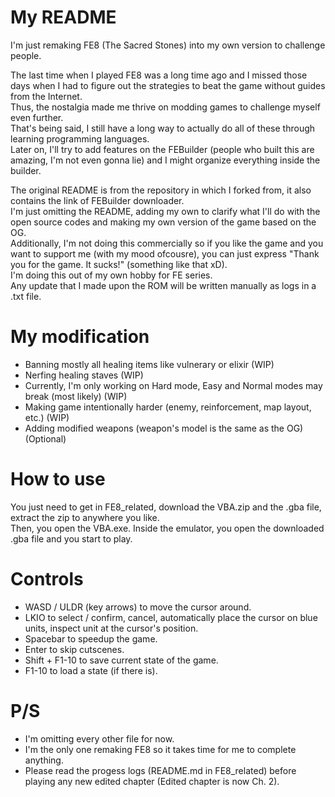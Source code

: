 My README
===
I'm just remaking FE8 (The Sacred Stones) into my own version to challenge people. 

The last time when I played FE8 was a long time ago and I missed those days when I had to figure out the strategies to beat the game without guides from the Internet.\
Thus, the nostalgia made me thrive on modding games to challenge myself even further.\
That's being said, I still have a long way to actually do all of these through learning programming languages.\
Later on, I'll try to add features on the FEBuilder (people who built this are amazing, I'm not even gonna lie) and I might organize everything inside the builder.

The original README is from the repository in which I forked from, it also contains the link of FEBuilder downloader.\
I'm just omitting the README, adding my own to clarify what I'll do with the open source codes and making my own version of the game based on the OG.\
Additionally, I'm not doing this commercially so if you like the game and you want to support me (with my mood ofcousre), you can just express "Thank you for the game. It sucks!" (something like that xD).\
I'm doing this out of my own hobby for FE series.\
Any update that I made upon the ROM will be written manually as logs in a .txt file.

My modification
===
- Banning mostly all healing items like vulnerary or elixir (WIP)
- Nerfing healing staves (WIP)
- Currently, I'm only working on Hard mode, Easy and Normal modes may break (most likely) (WIP)
- Making game intentionally harder (enemy, reinforcement, map layout, etc.) (WIP)
- Adding modified weapons (weapon's model is the same as the OG) (Optional)

How to use
===
You just need to get in FE8_related, download the VBA.zip and the .gba file, extract the zip to anywhere you like.\
Then, you open the VBA.exe. Inside the emulator, you open the downloaded .gba file and you start to play.

Controls
===
- WASD / ULDR (key arrows) to move the cursor around.
- LKIO to select / confirm, cancel, automatically place the cursor on blue units, inspect unit at the cursor's position.
- Spacebar to speedup the game.
- Enter to skip cutscenes.
- Shift + F1-10 to save current state of the game.
- F1-10 to load a state (if there is).

P/S 
===
- I'm omitting every other file for now.
- I'm the only one remaking FE8 so it takes time for me to complete anything.
- Please read the progess logs (README.md in FE8_related) before playing any new edited chapter (Edited chapter is now Ch. 2).
